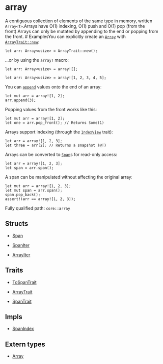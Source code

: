 # array

A contiguous collection of elements of the same type in memory, written `Array<T>`.Arrays have O(1) indexing, O(1) push and O(1) pop (from the front).Arrays can only be mutated by appending to the end or popping from the front.  # ExamplesYou can explicitly create an [`Array`](./core-array-Array.md) with [`ArrayTrait::new`](`ArrayTrait::new`):
```cairo
let arr: Array<usize> = ArrayTrait::new();
```
...or by using the `array!` macro:
```cairo
let arr: Array<usize> = array![];

let arr: Array<usize> = array![1, 2, 3, 4, 5];
```
You can [`append`](`append`) values onto the end of an array:
```cairo
let mut arr = array![1, 2];
arr.append(3);
```
Popping values from the front works like this:
```cairo
let mut arr = array![1, 2];
let one = arr.pop_front(); // Returns Some(1)
```
Arrays support indexing (through the [`IndexView`](./core-traits-IndexView.md) trait):
```cairo
let arr = array![1, 2, 3];
let three = arr[2]; // Returns a snapshot (@T)
```
Arrays can be converted to [`Span`](./core-array-Span.md)s for read-only access:
```cairo
let arr = array![1, 2, 3];
let span = arr.span();
```
A span can be manipulated without affecting the original array:
```cairo
let mut arr = array![1, 2, 3];
let mut span = arr.span();
span.pop_back();
assert!(arr == array![1, 2, 3]);
```

Fully qualified path: `core::array`

## Structs

- [Span](./core-array-Span.md)

- [SpanIter](./core-array-SpanIter.md)

- [ArrayIter](./core-array-ArrayIter.md)

## Traits

- [ToSpanTrait](./core-array-ToSpanTrait.md)

- [ArrayTrait](./core-array-ArrayTrait.md)

- [SpanTrait](./core-array-SpanTrait.md)

## Impls

- [SpanIndex](./core-array-SpanIndex.md)

## Extern types

- [Array](./core-array-Array.md)

